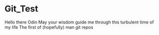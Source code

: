 # Git_Test
Hello there Odin
May your wisdom guide me through this turbulent time of my life
The first of (hopefully) man git repos
